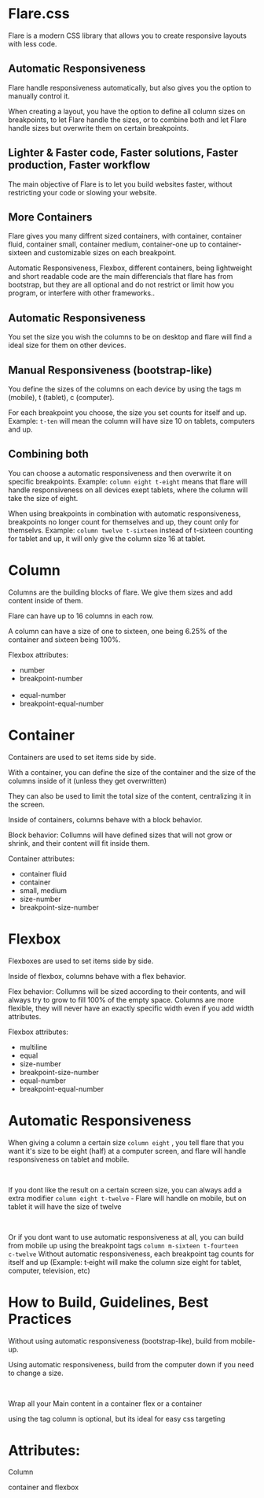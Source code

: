 # Flare.css
Flare is a modern CSS library that allows you to create responsive layouts with less code.
<h2>Automatic Responsiveness</h2>
<p>
Flare handle responsiveness automatically, but also gives you the option to manually control it.
</p>
<p>When creating a layout, you have the option to define all column sizes on breakpoints, to let Flare handle the sizes, or to combine both and let Flare handle sizes but overwrite them on certain breakpoints.</p>
<h2>Lighter & Faster code, Faster solutions, Faster production, Faster workflow</h1>
<p>The main objective of Flare is to let you build websites faster, without restricting your code or slowing your website.</p>
<h2>More Containers</h2>
<p>Flare gives you many diffrent sized containers, with container, container fluid, container small, container medium, container-one up to container-sixteen and customizable sizes on each breakpoint.</p>
<p>
Automatic Responsiveness, Flexbox, different containers, being lightweight and short readable code are the main differencials that flare has from bootstrap, but they are all optional and do not restrict or limit how you program, or interfere with other frameworks..
</p>
<h2>Automatic Responsiveness</h2>
<p>You set the size you wish the columns to be on desktop and flare will find a ideal size for them on other devices.</p>
<h2>Manual Responsiveness (bootstrap-like)</h2>
<p>You define the sizes of the columns on each device by using the tags m (mobile), t (tablet), c (computer). </p>
<p>For each breakpoint you choose, the size you set counts for itself and up. Example: <code>t-ten</code> will mean the column will have size 10 on tablets, computers and up.</p>
<h2>Combining both</h2>
<p>You can choose a automatic responsiveness and then overwrite it on specific breakpoints. Example: <code>column eight t-eight</code> means that flare will handle responsiveness on all devices exept tablets, where the column will take the size of eight.</p>
<P>When using breakpoints in combination with automatic responsiveness, breakpoints no longer count for themselves and up, they count only for themselvs. Example: <code>column twelve t-sixteen</code> instead of t-sixteen counting for tablet and up, it will only give the column size 16 at tablet.</P>
<h1>Column</h2>
<p>
Columns are the building blocks of flare. We give them sizes and add
content inside of them.
</p>
<P>Flare can have up to 16 columns in each row.</P>
<p>
A column can have a size of one to sixteen, one being 6.25% of the
container and sixteen being 100%.
</p>
<p>Flexbox attributes:</p>
<ul>
<li>number</li>
<li>breakpoint-number</li>
<br>
<li>equal-number</li>
<li>breakpoint-equal-number</li>
</ul>
<h1>Container</h1>
<p>Containers are used to set items side by side.</p>
<p>With a container, you can define the size of the container and the size of the columns inside of it (unless they get overwritten)</p>
<p>They can also be used to limit the total size of the content, centralizing it in the screen.</p>
<p>Inside of containers, columns behave with a block behavior.</p>
<p>Block behavior: Collumns will have defined sizes that will not grow or shrink, and their content will fit inside them.</p>
<p>Container attributes:</p>
<ul>
  <li>container fluid</li>
  <li>container</li>
  <li>small, medium</li>
  <li>size-number</li>
  <li>breakpoint-size-number</li>
</ul>

<h1>Flexbox</h1>
<p>Flexboxes are used to set items side by side.</p>
<p>Inside of flexbox, columns behave with a flex behavior.</p>
<p>Flex behavior: Collumns will be sized according to their contents, and will always try to grow to fill 100% of the empty space. Columns are more flexible, they will never have an exactly specific width even if you add width attributes.</p>
<p>Flexbox attributes:</p>
<ul>
<li>multiline</li>
<li>equal</li>
<li>size-number</li>
<li>breakpoint-size-number</li>
<li>equal-number</li>
<li>breakpoint-equal-number</li>
</ul>
<h1>Automatic Responsiveness</h1>
<p>When giving a column a certain size <code>column eight</code> , you tell flare that you want it's size to be eight (half) at a computer screen, and flare will handle responsiveness on tablet and mobile.</p>
<br>
<p>If you dont like the result on a certain screen size, you can always add a extra modifier <code>column eight t&#8209;twelve</code> &#8209; Flare will handle on mobile, but on tablet it will have the size of twelve</p>
<br>
<p>Or if you dont want to use automatic responsiveness at all, you can build from mobile up using the breakpoint tags <code>column m&#8209;sixteen t&#8209;fourteen c&#8209;twelve</code> Without automatic responsiveness, each breakpoint tag counts for itself and up (Example: t&#8209;eight will make the column size eight for tablet, computer, television, etc)</p>
<h1>How to Build, Guidelines, Best Practices</h1>
<p>Without using automatic responsiveness (bootstrap-like), build from mobile-up.</p>
<p>Using automatic responsiveness, build from the computer down if you need to change a size.</p>
<br>
<p>Wrap all your Main content in a container flex or a container</p>
<p>using the tag column is optional, but its ideal for easy css targeting</p>
<p></p>
<h1>Attributes:</h1>
<p>Column</p>
<p>container and flexbox</p>
